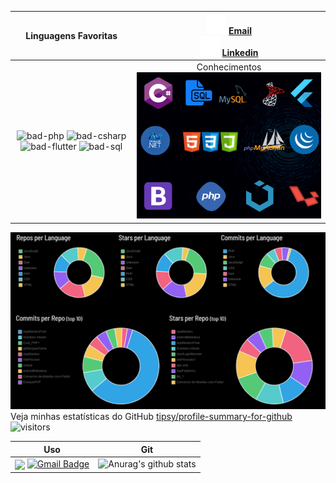 | Linguagens Favoritas |![email-icon][] [Email][] <br> ![linkedin-icon][] [Linkedin][]
| :---: | :---:
| ![bad-php][] ![bad-csharp] ![bad-flutter][] ![bad-sql] | Conhecimentos ![banner][]

![stats][]
Veja minhas estatísticas do GitHub [tipsy/profile-summary-for-github][]
![visitors](https://visitor-badge.glitch.me/badge?page_id=RamonXavier/RamonXavier)

| Uso | Git
| :---: | :---:
| <img align="center" src="https://github-readme-stats.vercel.app/api/top-langs/?username=RamonXavier&layout=compact&theme=dracula"> <a href="mailto:muttiyuri@gmail.com" target="blank"><img alt="Gmail Badge" src="https://img.shields.io/badge/-ramon438xavier@gmail.com-563D7C?style=flat-square&logo=Gmail&logoColor=white&link=mailto:ramon438xavier@gmail.com"/></a> | ![Anurag's github stats](https://github-readme-stats.vercel.app/api?username=RamonXavier&show_icons=true&theme=radical)

[pic]: https://avatars2.githubusercontent.com/u/36519478?s=460&v=4
[email-icon]: https://github.com/RamonXavier/RamonXavier/blob/main/docs/mail-32.png?raw=true
[israellaguan@gmail.com]: mailto:israellaguan@gmail.com
[linkedin-icon]: https://github.com/RamonXavier/RamonXavier/blob/main/docs/linkedin-3-32%20(1).png?raw=true
[Linkedin]: https://www.linkedin.com/in/ramonxavier
[Email]: ramon438xavier@gmail.com
[github-icon]: https://img.icons8.com/color/48/000000/github--v1.png
[GitHub]: https://github.com/RamonXavier
[bad-flutter]: https://img.shields.io/badge/FLUTTER-Intermedi%C3%A1rio-ligthblue?&style=for-the-badge&logo=flutter
[bad-sql]: https://img.shields.io/badge/SQL-Avan%C3%A7ado-yellow?&style=for-the-badge&logo=mysql
[bad-php]: https://img.shields.io/badge/PHP-M%C3%A9dio%20Avan%C3%A7ado-blue?&style=for-the-badge&logo=php
[bad-csharp]: https://img.shields.io/badge/C%23-Intermedi%C3%A1rio-red?style=for-the-badge&logo=c-sharp
[banner]: https://github.com/RamonXavier/RamonXavier/blob/main/docs/banner2.png?raw=true
[stats]: https://github.com/RamonXavier/RamonXavier/blob/main/docs/dash.png?raw=true
[tipsy/profile-summary-for-github]: https://profile-summary-for-github.com/user/RamonXavier
